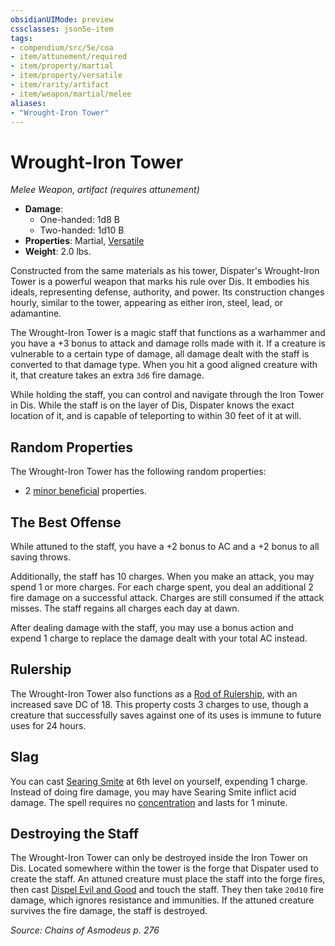 ```yaml
---
obsidianUIMode: preview
cssclasses: json5e-item
tags:
- compendium/src/5e/coa
- item/attunement/required
- item/property/martial
- item/property/versatile
- item/rarity/artifact
- item/weapon/martial/melee
aliases: 
- "Wrought-Iron Tower"
---
```

# Wrought-Iron Tower
*Melee Weapon, artifact (requires attunement)*  

- **Damage**:
  - One-handed: 1d8 B
  - Two-handed: 1d10 B
- **Properties**: Martial, [Versatile](/Systems/5e/rules/item-properties.md#Versatile)
- **Weight**: 2.0 lbs.

Constructed from the same materials as his tower, Dispater's Wrought-Iron Tower is a powerful weapon that marks his rule over Dis. It embodies his ideals, representing defense, authority, and power. Its construction changes hourly, similar to the tower, appearing as either iron, steel, lead, or adamantine.

The Wrought-Iron Tower is a magic staff that functions as a warhammer and you have a +3 bonus to attack and damage rolls made with it. If a creature is vulnerable to a certain type of damage, all damage dealt with the staff is converted to that damage type. When you hit a good aligned creature with it, that creature takes an extra `3d6` fire damage.

While holding the staff, you can control and navigate through the Iron Tower in Dis. While the staff is on the layer of Dis, Dispater knows the exact location of it, and is capable of teleporting to within 30 feet of it at will.

## Random Properties

The Wrought-Iron Tower has the following random properties:

- 2 [minor beneficial](/Systems/5e/tables/artifact-properties-minor-beneficial-properties.md) properties.  

## The Best Offense

While attuned to the staff, you have a +2 bonus to AC and a +2 bonus to all saving throws.

Additionally, the staff has 10 charges. When you make an attack, you may spend 1 or more charges. For each charge spent, you deal an additional 2 fire damage on a successful attack. Charges are still consumed if the attack misses. The staff regains all charges each day at dawn.

After dealing damage with the staff, you may use a bonus action and expend 1 charge to replace the damage dealt with your total AC instead.

## Rulership

The Wrought-Iron Tower also functions as a [Rod of Rulership](/Systems/5e/items/rod-of-rulership.md), with an increased save DC of 18. This property costs 3 charges to use, though a creature that successfully saves against one of its uses is immune to future uses for 24 hours.

## Slag

You can cast [Searing Smite](/Systems/5e/spells/searing-smite.md) at 6th level on yourself, expending 1 charge. Instead of doing fire damage, you may have Searing Smite inflict acid damage. The spell requires no [concentration](/Systems/5e/rules/conditions.md#concentration) and lasts for 1 minute.

## Destroying the Staff

The Wrought-Iron Tower can only be destroyed inside the Iron Tower on Dis. Located somewhere within the tower is the forge that Dispater used to create the staff. An attuned creature must place the staff into the forge fires, then cast [Dispel Evil and Good](/Systems/5e/spells/dispel-evil-and-good.md) and touch the staff. They then take `20d10` fire damage, which ignores resistance and immunities. If the attuned creature survives the fire damage, the staff is destroyed.

*Source: Chains of Asmodeus p. 276*